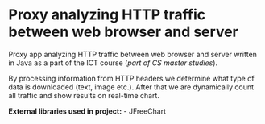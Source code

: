 # Proxy analyzing HTTP traffic between web browser and server

Proxy app analyzing HTTP traffic between web browser and server written in Java as a part of the ICT course (_part of CS master studies_).

By processing information from HTTP headers we determine what type of data is downloaded (text, image etc.). After that we are dynamically count all traffic and show results on real-time chart.

**External libraries used in project:**	
	- JFreeChart